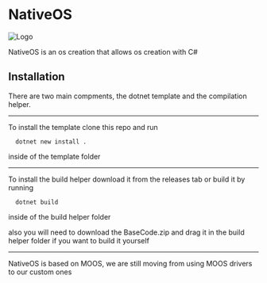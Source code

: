 
# NativeOS

![Logo](https://github.com/user-attachments/assets/1e856f22-d109-46f6-9575-ff730544bf85)

NativeOS is an os creation that allows os creation with C#


## Installation

There are two main compments,
the dotnet template and the compilation helper.

------------
To install the template clone this repo and run

```
  dotnet new install .
```
inside of the template folder

------------
To install the build helper download it from the releases tab or build it by running

```
  dotnet build
```
inside of the build helper folder

also you will need to download the BaseCode.zip and drag it in the build helper folder if you want to build it yourself

------------
NativeOS is based on MOOS, we are still moving from using MOOS drivers to our custom ones
